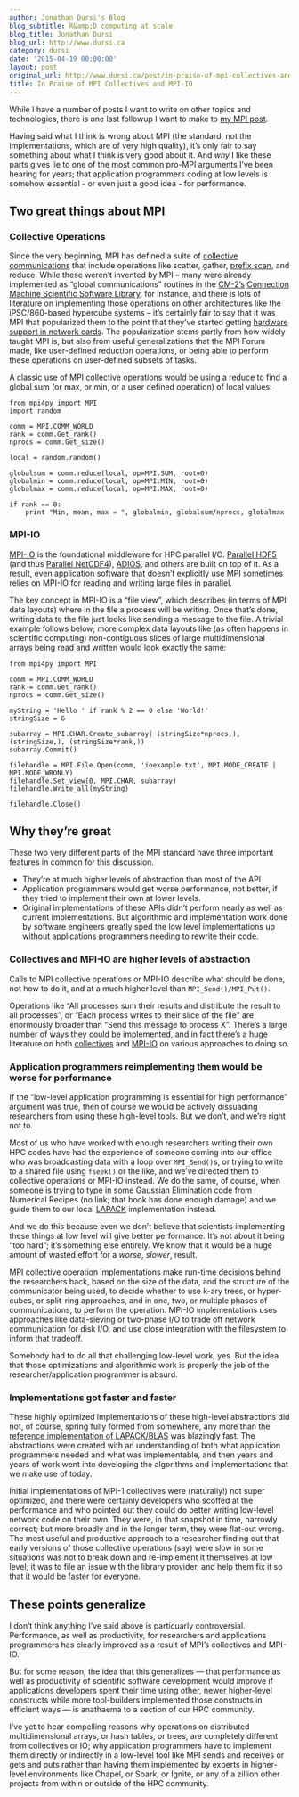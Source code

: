 ```yaml
---
author: Jonathan Dursi's Blog
blog_subtitle: R&amp;D computing at scale
blog_title: Jonathan Dursi
blog_url: http://www.dursi.ca
category: dursi
date: '2015-04-19 00:00:00'
layout: post
original_url: http://www.dursi.ca/post/in-praise-of-mpi-collectives-and-mpi-io.html
title: In Praise of MPI Collectives and MPI-IO
---
```


<p>While I have a number of posts I want to write on other topics and technologies, there is one last followup I want to make to <a href="http://www.dursi.ca/hpc-is-dying-and-mpi-is-killing-it/">my MPI post</a>.</p>

<p>Having said what I think is wrong about MPI (the standard, not the implementations, which are of very high quality), it’s only fair to say something about what I think is very good about it.  And <em>why</em> I like these parts gives lie to one of the most common pro-MPI arguments I’ve been hearing for years; that application programmers coding at low levels is somehow essential - or even just a good idea - for performance.</p>

<h2 id="two-great-things-about-mpi">Two great things about MPI</h2>

<h3 id="collective-operations">Collective Operations</h3>
<p>Since the very beginning, MPI has defined a suite of <a href="https://computing.llnl.gov/tutorials/mpi/#Collective_Communication_Routines">collective communications</a> that include operations like scatter, gather, <a href="http://en.wikipedia.org/wiki/Prefix_sum">prefix scan</a>, and reduce.  While these weren’t invented by MPI – many were already implemented as “global communications” routines in the <a href="http://en.wikipedia.org/wiki/Connection_Machine">CM-2’s</a> <a href="http://ieeexplore.ieee.org/xpl/articleDetails.jsp?arnumber=365582">Connection Machine Scientific Software Library</a>, for instance, and there is lots of literature on implementing those operations on other architectures like the iPSC/860-based hypercube systems – it’s certainly fair to say that it was MPI that popularized them to the point that they’ve started getting <a href="http://www.mellanox.com/page/products_dyn?product_family=104&amp;menu_section=73">hardware support in network cards</a>. The popularization stems partly from how widely taught MPI is, but also from useful generalizations that the MPI Forum made, like user-defined reduction operations, or being able to perform these operations on user-defined subsets of tasks.</p>

<p>A classic use of MPI collective operations would be using a reduce to find a global sum (or max, or min, or a user defined operation) of local values:</p>

<pre><code class="language-python">from mpi4py import MPI
import random

comm = MPI.COMM_WORLD
rank = comm.Get_rank()
nprocs = comm.Get_size()

local = random.random()

globalsum = comm.reduce(local, op=MPI.SUM, root=0)
globalmin = comm.reduce(local, op=MPI.MIN, root=0)
globalmax = comm.reduce(local, op=MPI.MAX, root=0)

if rank == 0:
    print "Min, mean, max = ", globalmin, globalsum/nprocs, globalmax
</code></pre>

<h3 id="mpi-io">MPI-IO</h3>

<p><a href="http://beige.ucs.indiana.edu/I590/node86.html">MPI-IO</a> is the foundational middleware for HPC parallel I/O.  <a href="https://hdfgroup.org/HDF5/PHDF5/">Parallel HDF5</a> (and thus <a href="http://www.unidata.ucar.edu/software/netcdf/docs_rc/parallel_io.html">Parallel NetCDF4</a>), <a href="https://www.olcf.ornl.gov/center-projects/adios/">ADIOS</a>, and others are built on top of it.  As a result, even application software that doesn’t explicitly use MPI sometimes relies on MPI-IO for reading and writing large files in parallel.</p>

<p>The key concept in MPI-IO is a “file view”, which describes (in terms of MPI data layouts) where in the file a process will be writing.  Once that’s done, writing data to the file just looks like sending a message to the file.  A trivial example follows below; more complex data layouts like (as often happens in scientific computing) non-contiguous slices of large multidimensional arrays being read and written would look exactly the same:</p>

<pre><code class="language-python">from mpi4py import MPI

comm = MPI.COMM_WORLD
rank = comm.Get_rank()
nprocs = comm.Get_size()

myString = 'Hello ' if rank % 2 == 0 else 'World!'
stringSize = 6

subarray = MPI.CHAR.Create_subarray( (stringSize*nprocs,), (stringSize,), (stringSize*rank,))
subarray.Commit()

filehandle = MPI.File.Open(comm, 'ioexample.txt', MPI.MODE_CREATE | MPI.MODE_WRONLY)
filehandle.Set_view(0, MPI.CHAR, subarray)
filehandle.Write_all(myString)

filehandle.Close()
</code></pre>

<h2 id="why-theyre-great">Why they’re great</h2>

<p>These two very different parts of the MPI standard have three important features in common for this discussion.</p>

<ul>
  <li>They’re at much higher levels of abstraction than most of the API</li>
  <li>Application programmers would get worse performance, not better, if they tried to implement their own at lower levels.</li>
  <li>Original implementations of these APIs didn’t perform nearly as well as current implementations.  But algorithmic and implementation work done by software engineers greatly sped the low level implementations up without applications programmers needing to rewrite their code.</li>
</ul>

<h3 id="collectives-and-mpi-io-are-higher-levels-of-abstraction">Collectives and MPI-IO are higher levels of abstraction</h3>

<p>Calls to MPI collective operations or MPI-IO describe what should be done, not how to do it, and at a much higher level than <code>MPI_Send()/MPI_Put()</code>.</p>

<p>Operations like “All processes sum their results and distribute the result to all processes”, or “Each process writes to their slice of the file” are enormously broader than “Send this message to process X”.  There’s a large number of ways they could be implemented, and in fact there’s a huge literature on both <a href="https://scholar.google.ca/scholar?q=mpi+collectives">collectives</a> and <a href="https://scholar.google.ca/scholar?q=mpi-io">MPI-IO</a> on various approaches to doing so.</p>

<h3 id="application-programmers-reimplementing-them-would-be-worse-for-performance">Application programmers reimplementing them would be worse for performance</h3>

<p>If the “low-level application programming is essential for high performance” argument was true, then of course we would be actively dissuading researchers from using these high-level tools.  But we don’t, and we’re right not to.</p>

<p>Most of us who have worked with enough researchers writing their own HPC codes have had the experience of someone coming into our office who was broadcasting data with a loop over <code>MPI_Send()</code>s, or trying to write to a shared file using <code>fseek()</code> or the like, and we’ve directed them to collective operations or MPI-IO instead.  We do the same, of course, when someone is trying to type in some Gaussian Elimination code from Numerical Recipes (no link; that book has done enough damage) and we guide them to our local <a href="http://en.wikipedia.org/wiki/LAPACK">LAPACK</a> implementation instead.</p>

<p>And we do this because even we don’t believe that scientists implementing these things at low level will give better performance.  It’s not about it being “too hard”; it’s something else entirely.  We know that it would be a huge amount of wasted effort for a <em>worse</em>, <em>slower</em>, result.</p>

<p>MPI collective operation implementations make run-time decisions behind the researchers back, based on the size of the data, and the structure of the communicator being used, to decide whether to use k-ary trees, or hyper-cubes, or split-ring approaches, and in one, two, or multiple phases of communications, to perform the operation.  MPI-IO implementations uses approaches like data-sieving or two-phase I/O to trade off network communication for disk I/O, and use close integration with the filesystem to inform that tradeoff.</p>

<p>Somebody had to do all that challenging low-level work, yes.  But the idea that those optimizations and algorithmic work is properly the job of the researcher/application programmer is absurd.</p>

<h3 id="implementations-got-faster-and-faster">Implementations got faster and faster</h3>

<p>These highly optimized implementations of these high-level abstractions did not, of course, spring fully formed from somewhere, any more than the <a href="http://www.netlib.org/lapack/">reference implementation of LAPACK/BLAS</a> was blazingly fast.  The abstractions were created with an understanding of both what application programmers needed and what was implementable, and then years and years of work went into developing the algorithms and implementations that we make use of today.</p>

<p>Initial implementations of MPI-1 collectives were (naturally!) not super optimized, and there were certainly developers who scoffed at the performance and who pointed out they could do better writing low-level network code on their own.  They were, in that snapshot in time, narrowly correct; but more broadly and in the longer term, they were flat-out wrong.  The most useful and productive approach to a researcher finding out that early versions of those collective operations (say) were slow in some situations was not to break down and re-implement it themselves at low level; it was to file an issue with the library provider, and help them fix it so that it would be faster for everyone.</p>

<h2 id="these-points-generalize">These points generalize</h2>

<p>I don’t think anything I’ve said above is particuarly controversial. Performance, as well as productivity, for researchers and applications programmers has clearly improved as a result of MPI’s collectives and MPI-IO.</p>

<p>But for some reason, the idea that this generalizes — that performance as well as productivity of scientific software development would improve if applications developers spent their time using other, newer higher-level constructs while more tool-builders implemented those constructs in efficient ways — is anathaema to a section of our HPC community.</p>

<p>I’ve yet to hear compelling reasons why operations on distributed multidimensional arrays, or hash tables, or trees, are completely different from collectives or IO; why application programmers have to implement them directly or indirectly in a low-level tool like MPI sends and receives or gets and puts rather than having them implemented by experts in higher-level environments like Chapel, or Spark, or Ignite, or any of a zillion other projects from within or outside of the HPC community.</p>